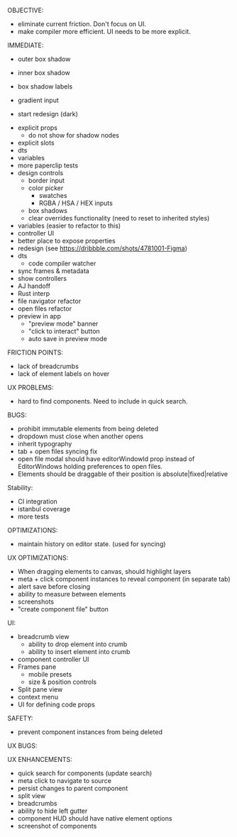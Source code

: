 OBJECTIVE:

- eliminate current friction. Don't focus on UI.
- make compiler more efficient. UI needs to be more explicit.

IMMEDIATE:

- outer box shadow
- inner box shadow
- box shadow labels
- gradient input

- start redesign (dark)

* explicit props
  - do not show for shadow nodes
* explicit slots
* dts
* variables
* more paperclip tests
* design controls
  - border input
  - color picker
    - swatches
    - RGBA / HSA / HEX inputs
  - box shadows
  - clear overrides functionality (need to reset to inherited styles)
* variables (easier to refactor to this)
* controller UI
* better place to expose properties
* redesign (see https://dribbble.com/shots/4781001-Figma)
* dts
  - code compiler watcher
* sync frames & metadata
* show controllers
* AJ handoff
* Rust interp
* file navigator refactor
* open files refactor
* preview in app
  - "preview mode" banner
  - "click to interact" button
  - auto save in preview mode

FRICTION POINTS:

- lack of breadcrumbs
- lack of element labels on hover

UX PROBLEMS:

- hard to find components. Need to include in quick search.

BUGS:

- prohibit immutable elements from being deleted
- dropdown must close when another opens
- inherit typography
- tab + open files syncing fix
- open file modal should have editorWindowId prop instead of EditorWindows holding preferences to open files.
- Elements should be draggable of their position is absolute|fixed|relative

Stability:

- CI integration
- istanbul coverage
- more tests

OPTIMIZATIONS:

- maintain history on editor state. (used for syncing)

UX OPTIMIZATIONS:

- When dragging elements to canvas, should highlight layers
- meta + click component instances to reveal component (in separate tab)
- alert save before closing
- ability to measure between elements
- screenshots
- "create component file" button

UI:

- breadcrumb view
  - ability to drop element into crumb
  - ability to insert element into crumb
- component controller UI
- Frames pane
  - mobile presets
  - size & position controls
- Split pane view
- context menu
- UI for defining code props

SAFETY:

- prevent component instances from being deleted

UX BUGS:

UX ENHANCEMENTS:

- quick search for components (update search)
- meta click to navigate to source
- persist changes to parent component
- split view
- breadcrumbs
- ability to hide left gutter
- component HUD should have native element options
- screenshot of components
